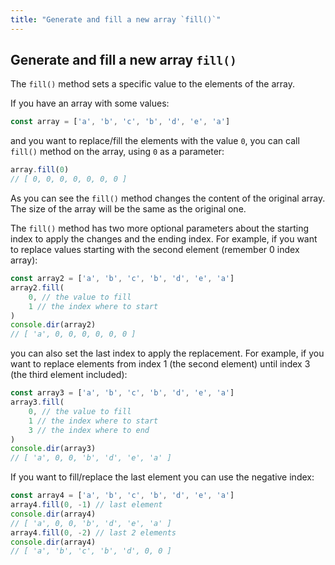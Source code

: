 ```yaml
---
title: "Generate and fill a new array `fill()`"
---
```


## Generate and fill a new array `fill()`

The `fill()` method sets a specific value to the elements of the array.

If you have an array with some values:

```js
const array = ['a', 'b', 'c', 'b', 'd', 'e', 'a']
```
and you want to replace/fill the elements with the value `0`, you can call `fill()` method on the array, using `0` as a parameter:

```js
array.fill(0)
// [ 0, 0, 0, 0, 0, 0, 0 ]
```

As you can see the `fill()` method changes the content of the original array. The size of the array will be the same as the original one.

The `fill()` method has two more optional parameters about the starting index to apply the changes and the ending index.
For example, if you want to replace values starting with the second element (remember 0 index array):

```js
const array2 = ['a', 'b', 'c', 'b', 'd', 'e', 'a']
array2.fill(
    0, // the value to fill
    1 // the index where to start
)
console.dir(array2)
// [ 'a', 0, 0, 0, 0, 0, 0 ]
```

you can also set the last index to apply the replacement. For example, if you want to replace elements from index 1 (the second element) until index 3 (the third element included):
```js
const array3 = ['a', 'b', 'c', 'b', 'd', 'e', 'a']
array3.fill(
    0, // the value to fill
    1 // the index where to start
    3 // the index where to end
)
console.dir(array3)
// [ 'a', 0, 0, 'b', 'd', 'e', 'a' ]
```

If you want to fill/replace the last element you can use the negative index:

```js
const array4 = ['a', 'b', 'c', 'b', 'd', 'e', 'a']
array4.fill(0, -1) // last element
console.dir(array4)
// [ 'a', 0, 0, 'b', 'd', 'e', 'a' ]
array4.fill(0, -2) // last 2 elements
console.dir(array4)
// [ 'a', 'b', 'c', 'b', 'd', 0, 0 ]
```
